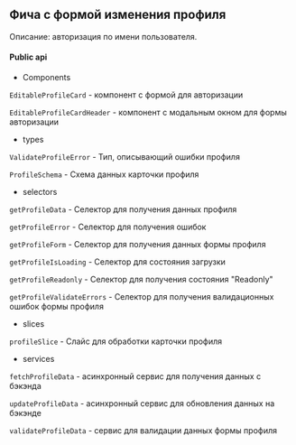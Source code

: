 ## Фича с формой изменения профиля

Описание: авторизация по имени пользователя.

#### Public api

- Components

`EditableProfileCard` - компонент с формой для авторизации

`EditableProfileCardHeader` - компонент с модальным окном для формы авторизации

- types

`ValidateProfileError` - Тип, описывающий ошибки профиля

`ProfileSchema` - Схема данных карточки профиля

- selectors

`getProfileData` - Селектор для получения данных профиля

`getProfileError` - Селектор для получения ошибок

`getProfileForm` - Селектор для получения данных формы профиля

`getProfileIsLoading` - Селектор для состояния загрузки

`getProfileReadonly` - Селектор для получения состояния "Readonly"

`getProfileValidateErrors` - Селектор для получения валидационных ошибок формы профиля

- slices

`profileSlice` - Слайс для обработки карточки профиля

- services

`fetchProfileData` - асинхронный сервис для получения данных с бэкэнда

`updateProfileData` - асинхронный сервис для обновления данных на бэкэнде

`validateProfileData` - сервис для валидации данных формы профиля